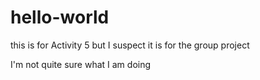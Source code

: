 # hello-world
this is for Activity 5 but I suspect it is for the group project

I'm not quite sure what I am doing
